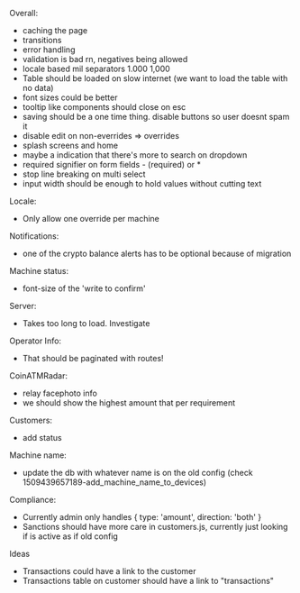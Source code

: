 Overall:
  - caching the page
  - transitions
  - error handling
  - validation is bad rn, negatives being allowed
  - locale based mil separators 1.000 1,000
  - Table should be loaded on slow internet (we want to load the table with no data) 
  - font sizes could be better
  - tooltip like components should close on esc
  - saving should be a one time thing. disable buttons so user doesnt spam it
  - disable edit on non-everrides => overrides
  - splash screens and home
  - maybe a indication that there's more to search on dropdown
  - required signifier on form fields - (required) or *
  - stop line breaking on multi select
  - input width should be enough to hold values without cutting text

Locale:
  - Only allow one override per machine

Notifications:
  - one of the crypto balance alerts has to be optional because of migration

Machine status:
  - font-size of the 'write to confirm'

Server:
  - Takes too long to load. Investigate

Operator Info:
  - That should be paginated with routes!

CoinATMRadar:
  - relay facephoto info
  - we should show the highest amount that per requirement

Customers:
  - add status

Machine name:
  - update the db with whatever name is on the old config (check 1509439657189-add_machine_name_to_devices)

Compliance:
  - Currently admin only handles { type: 'amount', direction: 'both' }
  - Sanctions should have more care in customers.js, currently just looking if is active as if old config

Ideas
  - Transactions could have a link to the customer
  - Transactions table on customer should have a link to "transactions"

